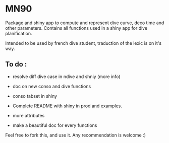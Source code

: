 # MN90

Package and shiny app to compute and represent dive curve, deco time and other parameters.
Contains all functions used in a shiny app for dive planification.

Intended to be used by french dive student, traduction of the lexic is on it's way.

## To do : 

- resolve diff dive case in ndive and shniy (more info)
- doc on new conso and dive functions
- conso tabset in shiny
- Complete README with shiny in prod and examples.

- more attributes
- make a beautiful doc for every functions


Feel free to fork this, and use it. Any recommendation is welcome :)